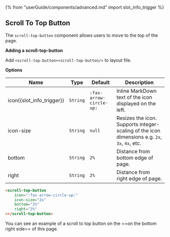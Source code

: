 {% from "userGuide/components/advanced.md" import slot_info_trigger %}

## Scroll To Top Button

<div id="content">

The ```scroll-top-button``` component allows users to move to the top of the page.

****Adding a scroll-top-button****

Add ```<scroll-top-button><scroll-top-button/>``` to layout file.

****Options****

| Name                      | Type     | Default                 | Description                                                                                   |
|---------------------------|----------|-------------------------|-----------------------------------------------------------------------------------------------|
| icon{{slot_info_trigger}} | `String` | `:fas-arrow-circle-up:` | Inline MarkDown text of the icon displayed on the left.                                       |
| icon-size                 | `String` | `null`                  | Resizes the icon. Supports integer-scaling of the icon dimensions e.g. `2x`, `3x`, `4x`, etc. |
| bottom                    | `String` | `2%`                    | Distance from bottom edge of page.                                                            |
| right                     | `String` | `2%`                    | Distance from right edge of page.                                                             |

</div>

<div id="short">

```html
<scroll-top-button
    icon=":fas-arrow-circle-up:"
    icon-size="2x"
    bottom="2%"
    right="2%"
></scroll-top-button>
```
</div>

<div id="examples" class="d-none">

You can see an example of a scroll to top button on the ==on the bottom right side== of this page.
</div>
